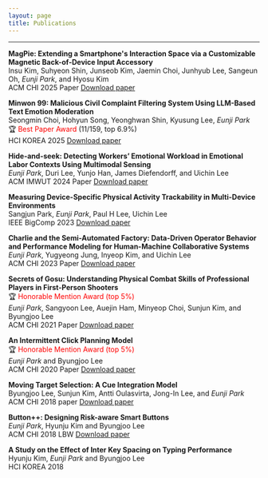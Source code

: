 ```yaml
---
layout: page
title: Publications
---
```


<!-- ## **Conference Papers** -->
--- 
**MagPie: Extending a Smartphone's Interaction Space via a Customizable Magnetic Back-of-Device Input Accessory** <br>
Insu Kim, Suhyeon Shin, Junseob Kim, Jaemin Choi, Junhyub Lee, Sangeun Oh, *Eunji Park*, and Hyosu Kim <br>
ACM CHI 2025 Paper [Download paper](https://cookingfoil.github.io/ixlab/papers/magpie.pdf)

**Minwon 99: Malicious Civil Complaint Filtering System Using LLM-Based Text Emotion Moderation** 
<br>
Seongmin Choi, Hohyun Song, Yeonghwan Shin, Kyusung Lee, *Eunji Park* <br>
🏆 <span style="color: red">Best Paper Award</span> (11/159, top 6.9%) <br>
HCI KOREA 2025 [Download paper](https://cookingfoil.github.io/ixlab/papers/minwon99.pdf)

**Hide-and-seek: Detecting Workers’ Emotional Workload in Emotional Labor Contexts Using Multimodal Sensing** <br>
*Eunji Park*, Duri Lee, Yunjo Han, James Diefendorff, and Uichin Lee <br>
ACM IMWUT 2024 Paper [Download paper](https://cookingfoil.github.io/ixlab/papers/hideandseek.pdf)

**Measuring Device-Specific Physical Activity Trackability in Multi-Device Environments** <br>
Sangjun Park, *Eunji Park*, Paul H Lee, Uichin Lee <br>
IEEE BigComp 2023 [Download paper](https://cookingfoil.github.io/paper/physical_activity.pdf)

**Charlie and the Semi-Automated Factory: Data-Driven Operator Behavior and Performance Modeling for Human-Machine Collaborative Systems** <br>
*Eunji Park*, Yugyeong Jung, Inyeop Kim, and Uichin Lee  
ACM CHI 2023 Paper [Download paper](https://cookingfoil.github.io/paper/paper_charlie.pdf)

**Secrets of Gosu: Understanding Physical Combat Skills of Professional Players in First-Person Shooters** <br>
🏆 <span style="color: red">Honorable Mention Award (top 5%)</span> <br>
*Eunji Park*, Sangyoon Lee, Auejin Ham, Minyeop Choi, Sunjun Kim, and Byungjoo Lee    
ACM CHI 2021 Paper [Download paper](https://cookingfoil.github.io/paper/park2021secrets.pdf) 

**An Intermittent Click Planning Model** <br>
🏆 <span style="color: red">Honorable Mention Award (top 5%)</span><br> 
*Eunji Park* and Byungjoo Lee  
ACM CHI 2020 Paper [Download paper](https://cookingfoil.github.io/paper/paper_ICP.pdf)

**Moving Target Selection: A Cue Integration Model** <br>
Byungjoo Lee, Sunjun Kim, Antti Oulasvirta, Jong-In Lee, and *Eunji Park*  
ACM CHI 2018 paper [Download paper](https://cookingfoil.github.io/paper/paper_MTS.pdf)

**Button++: Designing Risk-aware Smart Buttons** <br>
*Eunji Park*, Hyunju Kim and Byungjoo Lee  
ACM CHI 2018 LBW [Download paper](https://cookingfoil.github.io/paper/poster_button.pdf)

**A Study on the Effect of Inter Key Spacing on Typing Performance**<br>
Hyunju Kim, *Eunji Park* and Byungjoo Lee  
HCI KOREA 2018

<!-- ## Other Publications -->



<!-- 

<p class="message">
  Hey there! This page is included as an example. Feel free to customize it for your own use upon downloading. Carry on!
</p>

In the novel, *The Strange Case of Dr. Jeykll and Mr. Hyde*, Mr. Poole is Dr. Jekyll's virtuous and loyal butler. Similarly, Poole is an upstanding and effective butler that helps you build Jekyll themes. It's made by [@mdo](https://twitter.com/mdo).

There are currently two themes built on Poole:

* [Hyde](http://hyde.getpoole.com)
* [Lanyon](http://lanyon.getpoole.com)

Learn more and contribute on [GitHub](https://github.com/poole).

## Setup

Some fun facts about the setup of this project include:

* Built for [Jekyll](https://jekyllrb.com)
* Developed on GitHub and hosted for free on [GitHub Pages](https://pages.github.com)
* Coded with [Atom](https://atom.io)

Have questions or suggestions? Feel free to [open an issue on GitHub](https://github.com/poole/issues/new) or [ask me on Twitter](https://twitter.com/mdo).

Thanks for reading! -->
